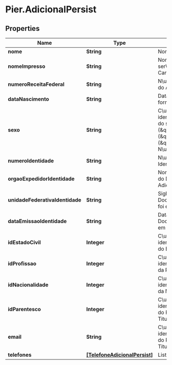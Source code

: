 # Pier.AdicionalPersist

## Properties
Name | Type | Description | Notes
------------ | ------------- | ------------- | -------------
**nome** | **String** | Nome completo do Adicional. | 
**nomeImpresso** | **String** | Nome do Adicional que ser\u00C3\u00A1 gravado no Cart\u00C3\u00A3o. | [optional] 
**numeroReceitaFederal** | **String** | N\u00C3\u00BAmero do CPF ou CNPJ do Adicional. | 
**dataNascimento** | **String** | Data de Nascimento do Adicional em formato yyyy-MM-dd. | [optional] 
**sexo** | **String** | C\u00C3\u00B3digo de identifica\u00C3\u00A7\u00C3\u00A3o do sexo da Pessoa, quando PF, sendo: (\&quot;M\&quot;: Masculino), (\&quot;F\&quot;: Feminino), (\&quot;O\&quot;: Outro), (\&quot;N\&quot;: N\u00C3\u00A3o Especificado). | [optional] 
**numeroIdentidade** | **String** | N\u00C3\u00BAmero do Documento de Identidade do Adicional. | [optional] 
**orgaoExpedidorIdentidade** | **String** | Nome do Org\u00C3\u00A3o Emissor do Documento de Identidade do Adicional. | [optional] 
**unidadeFederativaIdentidade** | **String** | Sigla da Unidade Federativa onde o Documento de Identidade do Adicional foi emitido. | [optional] 
**dataEmissaoIdentidade** | **String** | Data de emiss\u00C3\u00A3o do Documento de Identidade do Adicional em formato yyyy-MM-dd. | [optional] 
**idEstadoCivil** | **Integer** | C\u00C3\u00B3digo de identifica\u00C3\u00A7\u00C3\u00A3o do Estado Civil do Adicional. | [optional] 
**idProfissao** | **Integer** | C\u00C3\u00B3digo de identifica\u00C3\u00A7\u00C3\u00A3o da Profissao do Adicional. | [optional] 
**idNacionalidade** | **Integer** | C\u00C3\u00B3digo de identifica\u00C3\u00A7\u00C3\u00A3o da Nacionalidade do Adicional. | [optional] 
**idParentesco** | **Integer** | C\u00C3\u00B3digo de identifica\u00C3\u00A7\u00C3\u00A3o do Parentesco do Adicional com o Titular. | [optional] 
**email** | **String** | C\u00C3\u00B3digo de identifica\u00C3\u00A7\u00C3\u00A3o do Parentesco do Adicional com o Titular. | [optional] 
**telefones** | [**[TelefoneAdicionalPersist]**](TelefoneAdicionalPersist.md) | Lista de telefones do adicional. | [optional] 


